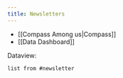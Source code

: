 ```yaml
---
title: Newsletters
---
```

- [[Compass Among us|Compass]]
- [[Data Dashboard]]


Dataview: 

```dataview
list from #newsletter 
```
